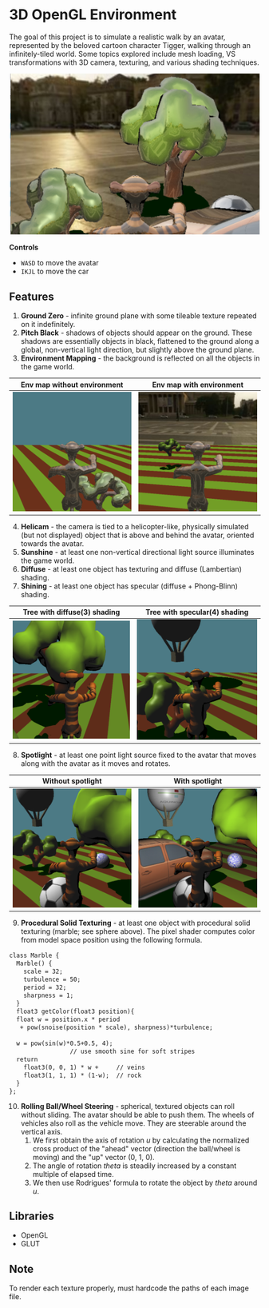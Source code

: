 # 3D OpenGL Environment

The goal of this project is to simulate a realistic walk by an avatar, represented by the beloved cartoon character Tigger, walking through an infinitely-tiled world. Some topics explored include mesh loading, VS transformations with 3D camera, texturing, and various shading techniques. 

<p align="center"><img src="https://github.com/eutopi/3D-OpenGL-Environment/blob/master/Screenshots/banner.png" alt="drawing" width="500"/></p>

**Controls**
- `WASD` to move the avatar
- `IKJL` to move the car

## Features 
1. **Ground Zero** - infinite ground plane with some tileable texture repeated on it indefinitely.
2. **Pitch Black** - shadows of objects should appear on the ground. These shadows are essentially objects in black, flattened to the ground along a global, non-vertical light direction, but slightly above the ground plane.
3. **Environment Mapping** - the background is reflected on all the objects in the game world.

Env map without environment | Env map with environment |
------------ | ------------- | 
<img src="https://github.com/eutopi/3D-OpenGL-Environment/blob/master/Screenshots/1.png" alt="drawing" width="400"/> | <img src="https://github.com/eutopi/3D-OpenGL-Environment/blob/master/Screenshots/2.png" alt="drawing" width="400"/>

4. **Helicam** - the camera is tied to a helicopter-like, physically simulated (but not displayed) object that is above and behind the avatar, oriented towards the avatar. 
5. **Sunshine** - at least one non-vertical directional light source illuminates the game world.
6. **Diffuse** - at least one object has texturing and diffuse (Lambertian) shading.
7. **Shining** - at least one object has specular (diffuse + Phong-Blinn) shading.

Tree with diffuse(3) shading | Tree with specular(4) shading  |
------------ | ------------- | 
<img src="https://github.com/eutopi/3D-OpenGL-Environment/blob/master/Screenshots/3.png" alt="drawing" width="400"/> | <img src="https://github.com/eutopi/3D-OpenGL-Environment/blob/master/Screenshots/4.png" alt="drawing" width="400"/>

8. **Spotlight** - at least one point light source fixed to the avatar that moves along with the avatar as it moves and rotates.

Without spotlight | With spotlight  |
------------ | ------------- | 
<img src="https://github.com/eutopi/3D-OpenGL-Environment/blob/master/Screenshots/5.png" alt="drawing" width="400"/> | <img src="https://github.com/eutopi/3D-OpenGL-Environment/blob/master/Screenshots/6.png" alt="drawing" width="400"/>

9. **Procedural Solid Texturing** - at least one object with procedural solid texturing (marble; see sphere above). The pixel shader computes color from model space position using the following formula.
```
class Marble {
  Marble() {
    scale = 32;
    turbulence = 50;
    period = 32;
    sharpness = 1;
  }
  float3 getColor(float3 position){
  float w = position.x * period 
   + pow(snoise(position * scale), sharpness)*turbulence;

  w = pow(sin(w)*0.5+0.5, 4);
                 // use smooth sine for soft stripes
  return
    float3(0, 0, 1) * w +     // veins
    float3(1, 1, 1) * (1-w);  // rock
  }
};

```

10. **Rolling Ball/Wheel Steering** - spherical, textured objects can roll without sliding. The avatar should be able to push them. The wheels of vehicles also roll as the vehicle move. They are steerable around the vertical axis.
    1. We first obtain the axis of rotation *u* by calculating the normalized cross product of the "ahead" vector (direction the ball/wheel is moving) and the "up" vector (0, 1, 0).
    2. The angle of rotation *theta* is steadily increased by a constant multiple of elapsed time.
    3. We then use Rodrigues' formula to rotate the object by *theta* around *u*.

## Libraries
- OpenGL
- GLUT

## Note
To render each texture properly, must hardcode the paths of each image file.
